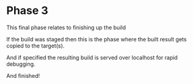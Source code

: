 # Phase 3

This final phase relates to finishing up the build

If the build was staged then this is the phase where the built result gets copied to the target(s).

And if specified the resulting build is served over localhost for rapid debugging.

And finished!
